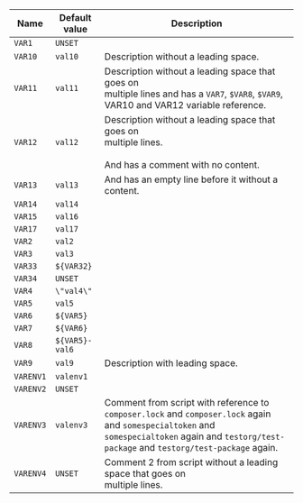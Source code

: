 | Name      | Default value  | Description                                                                                                                                                                                      |
|-----------|----------------|--------------------------------------------------------------------------------------------------------------------------------------------------------------------------------------------------|
| `VAR1`    | `UNSET`        |                                                                                                                                                                                                  |
| `VAR10`   | `val10`        | Description without a leading space.                                                                                                                                                             |
| `VAR11`   | `val11`        | Description without a leading space that goes on<br />multiple lines and has a `VAR7`, `$VAR8`, `$VAR9`, VAR10 and VAR12 variable reference.                                                     |
| `VAR12`   | `val12`        | Description without a leading space that goes on<br />multiple lines.<br /><br />And has a comment with no content.                                                                              |
| `VAR13`   | `val13`        | And has an empty line before it without a content.                                                                                                                                               |
| `VAR14`   | `val14`        |                                                                                                                                                                                                  |
| `VAR15`   | `val16`        |                                                                                                                                                                                                  |
| `VAR17`   | `val17`        |                                                                                                                                                                                                  |
| `VAR2`    | `val2`         |                                                                                                                                                                                                  |
| `VAR3`    | `val3`         |                                                                                                                                                                                                  |
| `VAR33`   | `${VAR32}`     |                                                                                                                                                                                                  |
| `VAR34`   | `UNSET`        |                                                                                                                                                                                                  |
| `VAR4`    | `\"val4\"`     |                                                                                                                                                                                                  |
| `VAR5`    | `val5`         |                                                                                                                                                                                                  |
| `VAR6`    | `${VAR5}`      |                                                                                                                                                                                                  |
| `VAR7`    | `${VAR6}`      |                                                                                                                                                                                                  |
| `VAR8`    | `${VAR5}-val6` |                                                                                                                                                                                                  |
| `VAR9`    | `val9`         | Description with leading space.                                                                                                                                                                  |
| `VARENV1` | `valenv1`      |                                                                                                                                                                                                  |
| `VARENV2` | `UNSET`        |                                                                                                                                                                                                  |
| `VARENV3` | `valenv3`      | Comment from script with reference to `composer.lock` and `composer.lock` again and `somespecialtoken` and `somespecialtoken` again and `testorg/test-package` and `testorg/test-package` again. |
| `VARENV4` | `UNSET`        | Comment 2 from script without a leading space that goes on<br />multiple lines.                                                                                                                  |
